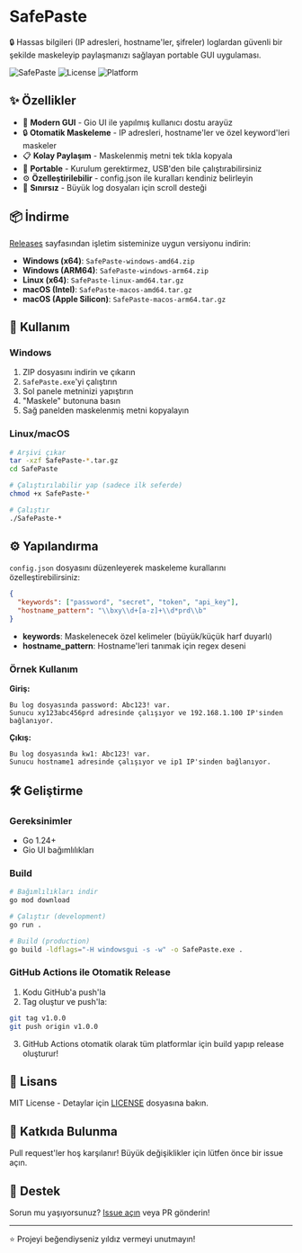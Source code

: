 # SafePaste

🔒 Hassas bilgileri (IP adresleri, hostname'ler, şifreler) loglardan güvenli bir şekilde maskeleyip paylaşmanızı sağlayan portable GUI uygulaması.

![SafePaste](https://img.shields.io/badge/Go-1.24-00ADD8?style=flat&logo=go)
![License](https://img.shields.io/badge/license-MIT-blue.svg)
![Platform](https://img.shields.io/badge/platform-Windows%20%7C%20Linux%20%7C%20macOS-lightgrey)

## ✨ Özellikler

- 🎨 **Modern GUI** - Gio UI ile yapılmış kullanıcı dostu arayüz
- 🔒 **Otomatik Maskeleme** - IP adresleri, hostname'ler ve özel keyword'leri maskeler
- 📋 **Kolay Paylaşım** - Maskelenmiş metni tek tıkla kopyala
- 🚀 **Portable** - Kurulum gerektirmez, USB'den bile çalıştırabilirsiniz
- ⚙️ **Özelleştirilebilir** - config.json ile kuralları kendiniz belirleyin
- 📜 **Sınırsız** - Büyük log dosyaları için scroll desteği

## 📦 İndirme

[Releases](https://github.com/00xryu/SafePaste/releases) sayfasından işletim sisteminize uygun versiyonu indirin:

- **Windows (x64)**: `SafePaste-windows-amd64.zip`
- **Windows (ARM64)**: `SafePaste-windows-arm64.zip`
- **Linux (x64)**: `SafePaste-linux-amd64.tar.gz`
- **macOS (Intel)**: `SafePaste-macos-amd64.tar.gz`
- **macOS (Apple Silicon)**: `SafePaste-macos-arm64.tar.gz`

## 🚀 Kullanım

### Windows
1. ZIP dosyasını indirin ve çıkarın
2. `SafePaste.exe`'yi çalıştırın
3. Sol panele metninizi yapıştırın
4. "Maskele" butonuna basın
5. Sağ panelden maskelenmiş metni kopyalayın

### Linux/macOS
```bash
# Arşivi çıkar
tar -xzf SafePaste-*.tar.gz
cd SafePaste

# Çalıştırılabilir yap (sadece ilk seferde)
chmod +x SafePaste-*

# Çalıştır
./SafePaste-*
```

## ⚙️ Yapılandırma

`config.json` dosyasını düzenleyerek maskeleme kurallarını özelleştirebilirsiniz:

```json
{
  "keywords": ["password", "secret", "token", "api_key"],
  "hostname_pattern": "\\bxy\\d+[a-z]+\\d*prd\\b"
}
```

- **keywords**: Maskelenecek özel kelimeler (büyük/küçük harf duyarlı)
- **hostname_pattern**: Hostname'leri tanımak için regex deseni

### Örnek Kullanım

**Giriş:**
```
Bu log dosyasında password: Abc123! var. 
Sunucu xy123abc456prd adresinde çalışıyor ve 192.168.1.100 IP'sinden bağlanıyor.
```

**Çıkış:**
```
Bu log dosyasında kw1: Abc123! var. 
Sunucu hostname1 adresinde çalışıyor ve ip1 IP'sinden bağlanıyor.
```

## 🛠️ Geliştirme

### Gereksinimler
- Go 1.24+
- Gio UI bağımlılıkları

### Build
```bash
# Bağımlılıkları indir
go mod download

# Çalıştır (development)
go run .

# Build (production)
go build -ldflags="-H windowsgui -s -w" -o SafePaste.exe .
```

### GitHub Actions ile Otomatik Release

1. Kodu GitHub'a push'la
2. Tag oluştur ve push'la:
```bash
git tag v1.0.0
git push origin v1.0.0
```
3. GitHub Actions otomatik olarak tüm platformlar için build yapıp release oluşturur!

## 📝 Lisans

MIT License - Detaylar için [LICENSE](LICENSE) dosyasına bakın.

## 🤝 Katkıda Bulunma

Pull request'ler hoş karşılanır! Büyük değişiklikler için lütfen önce bir issue açın.

## 💬 Destek

Sorun mu yaşıyorsunuz? [Issue açın](https://github.com/00xryu/SafePaste/issues) veya PR gönderin!

---

⭐ Projeyi beğendiyseniz yıldız vermeyi unutmayın!
